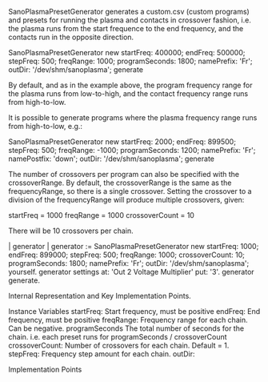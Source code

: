 SanoPlasmaPresetGenerator generates a custom.csv (custom programs) and presets for running the plasma and contacts in crossover fashion, i.e. the plasma runs from the start frequence to the end frequency, and the contacts run in the opposite direction.

SanoPlasmaPresetGenerator new
	startFreq: 400000;
	endFreq: 500000;
	stepFreq: 500;
	freqRange: 1000;
	programSeconds: 1800;
	namePrefix: 'Fr';
	outDir: '/dev/shm/sanoplasma';
	generate


By default, and as in the example above, the program frequency range for the plasma runs from low-to-high, and the contact frequency range runs from high-to-low.

It is possible to generate programs where the plasma frequency range runs from high-to-low, e.g.:

SanoPlasmaPresetGenerator new
	startFreq: 2000;
	endFreq: 899500;
	stepFreq: 500;
	freqRange: -1000;
	programSeconds: 1200;
	namePrefix: 'Fr';
	namePostfix: 'down';
	outDir: '/dev/shm/sanoplasma';
	generate

The number of crossovers per program can also be specified with the crossoverRange.  By default, the crossoverRange is the same as the frequencyRange, so there is a single crossover.  Setting the crossover to a division of the frequencyRange will produce multiple crossovers, given:

startFreq = 1000
freqRange = 1000
crossoverCount = 10

There will be 10 crossovers per chain.

| generator |
generator := SanoPlasmaPresetGenerator new
	startFreq: 1000;
	endFreq: 899000;
	stepFreq: 500;
	freqRange: 1000;
	crossoverCount: 10;
	programSeconds: 1800;
	namePrefix: 'Fr';
	outDir: '/dev/shm/sanoplasma';
	yourself.
generator settings
	at: 'Out 2 Voltage Multiplier' put: '3'.
generator generate.



 
Internal Representation and Key Implementation Points.

Instance Variables
	startFreq:		<Integer>	Start frequency, must be positive
	endFreq:			<Integer> End frequency, must be positive
	freqRange:		<Integer> Frequency range for each chain.  Can be negative.
	programSeconds 	<Integer> The total number of seconds for the chain.
							i.e. each preset runs for programSeconds / crossoverCount
	crossoverCount: <Integer> Number of crossovers for each chain.  Default = 1.
	stepFreq:			<Integer> Frequency step amount for each chain.
	outDir:			<String>


Implementation Points